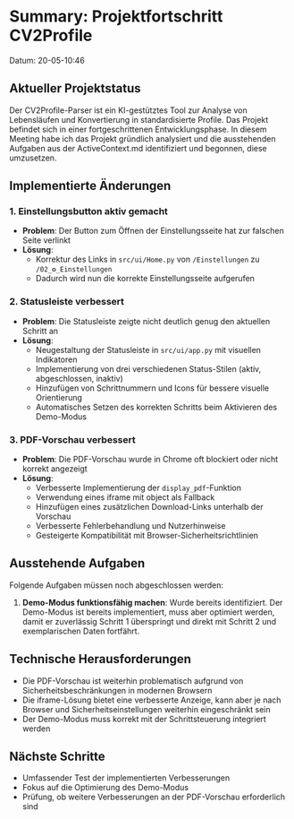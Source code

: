 # Summary: Projektfortschritt CV2Profile

Datum: 20-05-10:46

## Aktueller Projektstatus

Der CV2Profile-Parser ist ein KI-gestütztes Tool zur Analyse von Lebensläufen und Konvertierung in standardisierte Profile. Das Projekt befindet sich in einer fortgeschrittenen Entwicklungsphase. In diesem Meeting habe ich das Projekt gründlich analysiert und die ausstehenden Aufgaben aus der ActiveContext.md identifiziert und begonnen, diese umzusetzen.

## Implementierte Änderungen

### 1. Einstellungsbutton aktiv gemacht
- **Problem**: Der Button zum Öffnen der Einstellungsseite hat zur falschen Seite verlinkt
- **Lösung**:
  - Korrektur des Links in `src/ui/Home.py` von `/Einstellungen` zu `/02_⚙️_Einstellungen`
  - Dadurch wird nun die korrekte Einstellungsseite aufgerufen

### 2. Statusleiste verbessert
- **Problem**: Die Statusleiste zeigte nicht deutlich genug den aktuellen Schritt an
- **Lösung**:
  - Neugestaltung der Statusleiste in `src/ui/app.py` mit visuellen Indikatoren
  - Implementierung von drei verschiedenen Status-Stilen (aktiv, abgeschlossen, inaktiv)
  - Hinzufügen von Schrittnummern und Icons für bessere visuelle Orientierung
  - Automatisches Setzen des korrekten Schritts beim Aktivieren des Demo-Modus

### 3. PDF-Vorschau verbessert
- **Problem**: Die PDF-Vorschau wurde in Chrome oft blockiert oder nicht korrekt angezeigt
- **Lösung**:
  - Verbesserte Implementierung der `display_pdf`-Funktion
  - Verwendung eines iframe mit object als Fallback
  - Hinzufügen eines zusätzlichen Download-Links unterhalb der Vorschau
  - Verbesserte Fehlerbehandlung und Nutzerhinweise
  - Gesteigerte Kompatibilität mit Browser-Sicherheitsrichtlinien

## Ausstehende Aufgaben

Folgende Aufgaben müssen noch abgeschlossen werden:

1. **Demo-Modus funktionsfähig machen**: Wurde bereits identifiziert. Der Demo-Modus ist bereits implementiert, muss aber optimiert werden, damit er zuverlässig Schritt 1 überspringt und direkt mit Schritt 2 und exemplarischen Daten fortfährt.

## Technische Herausforderungen

- Die PDF-Vorschau ist weiterhin problematisch aufgrund von Sicherheitsbeschränkungen in modernen Browsern
- Die iframe-Lösung bietet eine verbesserte Anzeige, kann aber je nach Browser und Sicherheitseinstellungen weiterhin eingeschränkt sein
- Der Demo-Modus muss korrekt mit der Schrittsteuerung integriert werden

## Nächste Schritte

- Umfassender Test der implementierten Verbesserungen
- Fokus auf die Optimierung des Demo-Modus
- Prüfung, ob weitere Verbesserungen an der PDF-Vorschau erforderlich sind 